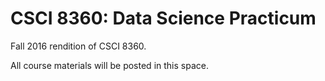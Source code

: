 # CSCI 8360: Data Science Practicum

Fall 2016 rendition of CSCI 8360.

All course materials will be posted in this space.